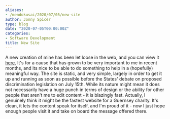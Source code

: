 ```yaml
---
aliases:
- /mendokusai/2020/07/05/new-site
author: Jonny Spicer
type: blog
date: "2020-07-05T00:00:00Z"
categories:
- Software Development
title: New Site
---
```

A new creation of mine has been let loose in the web, and you can view it [here.](https://gad.gg/) It's for a cause that has grown to be very important to me in
recent months, and its nice to be able to do something to help in a (hopefully) meaningful way. The site is static, and very simple, largely in order to get it up and running as
soon as possible before the States' debate on proposed discrimination legislation on July 15th. While its nature might mean it does not necessarily have a huge punch in terms of
design or the ability for other people that aren't me to edit content - it is blazingly fast. Actually, I genuinely think it might be the fastest website for a Guernsey charity.
It's clean, it lets the content speak for itself, and I'm proud of it - now I just hope enough people visit it and take on board the message offered there.
